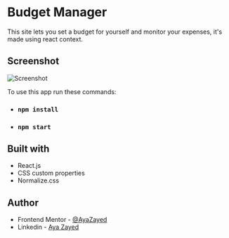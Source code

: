 # Budget Manager

This site lets you set a budget for yourself and monitor your expenses, it's made using react context.

## Screenshot

![Screenshot](https://res.cloudinary.com/dcfrq5i2y/image/upload/v1690252548/projects%20screenshots/Budget%20Manager.jpg)

To use this app run these commands:

- ### `npm install`
- ### `npm start`

## Built with

- React.js
- CSS custom properties
- Normalize.css

## Author

- Frontend Mentor - [@AyaZayed](https://www.frontendmentor.io/profile/AyaZayed)
- Linkedin - [Aya Zayed](https://www.linkedin.com/in/aya-zayed-2000/)
